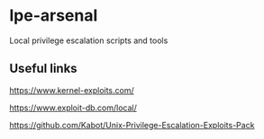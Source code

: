 # lpe-arsenal
Local privilege escalation scripts and tools

## Useful links

https://www.kernel-exploits.com/

https://www.exploit-db.com/local/

https://github.com/Kabot/Unix-Privilege-Escalation-Exploits-Pack

